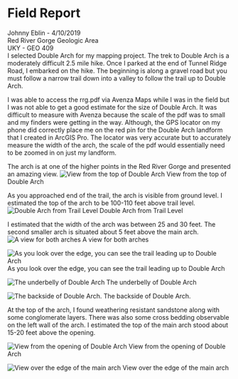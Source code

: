 # Field Report
Johnny Eblin - 4/10/2019 <br/>
Red River Gorge Geologic Area <br/>
UKY - GEO 409 <br/>
I selected Double Arch for my mapping project. The trek to Double Arch is a moderately difficult 2.5 mile hike. Once I parked at the end of Tunnel Ridge Road, I embarked on the hike. The beginning is along a gravel road but you must follow a narrow trail down into a valley to follow the trail up to Double Arch. <br/>

I was able to access the rrg.pdf via Avenza Maps while I was in the field but I was not able to get a good estimate for the size of Double Arch. It was difficult to measure with Avenza because the scale of the pdf was to small and my finders were getting in the way. Although, the GPS locator on my phone did correctly place me on the red pin for the Double Arch landform that I created in ArcGIS Pro. The locator was very accurate but to accurately measure the width of the arch, the scale of the pdf would essentially need to be zoomed in on just my landform. <br/>

The arch is at one of the higher points in the Red River Gorge and presented an amazing view.
![View from the top of Double Arch](https://github.com/jseb223/rrg/blob/master/basemap/Double_Arch_View3.jpg)
View from the top of Double Arch <br/>

As you approached end of the trail, the arch is visible from ground level. I estimated the top of the arch to be 100-110 feet above trail level.
![Double Arch from Trail Level](https://github.com/jseb223/rrg/blob/master/basemap/Double_Arch_ViewfromTrail.jpg)
Double Arch from Trail Level <br/>

I estimated that the width of the arch was between 25 and 30 feet. The second smaller arch is situated about 5 feet above the main arch.
![A view for both arches](https://github.com/jseb223/rrg/blob/master/basemap/Double_Arch_Both_Arches.jpg)
A view for both arches

![As you look over the edge, you can see the trail leading up to Double Arch](https://github.com/jseb223/rrg/blob/master/basemap/Double_Arch_Trail2.jpg)
As you look over the edge, you can see the trail leading up to Double Arch

![The underbelly of Double Arch](https://github.com/jseb223/rrg/blob/master/basemap/Double_Arch_Underbelly_Scale.jpg)
The underbelly of Double Arch

![The backside of Double Arch.](https://github.com/jseb223/rrg/blob/master/basemap/Double_Arch_Back_Side1.jpg)
The backside of Double Arch. <br/>

At the top of the arch, I found weathering resistant sandstone along with some conglomerate layers. There was also some cross bedding observable on the left wall of the arch. I estimated the top of the main arch stood about 15-20 feet above the opening.

![View from the opening of Double Arch](https://github.com/jseb223/rrg/blob/master/basemap/Double_Arch_View1.jpg)
View from the opening of Double Arch

![View over the edge of the main arch](https://github.com/jseb223/rrg/blob/master/basemap/Double_Arch_Trail1.jpg)
View over the edge of the main arch